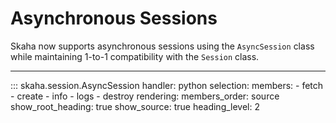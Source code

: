 # **Asynchronous Sessions**

Skaha now supports asynchronous sessions using the `AsyncSession` class while maintaining 1-to-1 compatibility with the `Session` class.

---

::: skaha.session.AsyncSession
    handler: python
    selection:
      members:
        - fetch
        - create
        - info
        - logs
        - destroy
    rendering:
      members_order: source
      show_root_heading: true
      show_source: true
      heading_level: 2